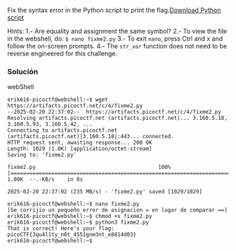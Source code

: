 Fix the syntax error in the Python script to print the flag.[Download Python script](https://artifacts.picoctf.net/c/4/fixme2.py)

Hints:
1.- Are equality and assignment the same symbol?
2.- To view the file in the webshell, do: `$ nano fixme2.py`
3.- To exit `nano`, press Ctrl and x and follow the on-screen prompts.
4.- The `str_xor` function does not need to be reverse engineered for this challenge.

### Solución
webShell
```
erik616-picoctf@webshell:~$ wget https://artifacts.picoctf.net/c/4/fixme2.py
--2025-02-20 22:37:02--  https://artifacts.picoctf.net/c/4/fixme2.py
Resolving artifacts.picoctf.net (artifacts.picoctf.net)... 3.160.5.18, 3.160.5.93, 3.160.5.42, ...
Connecting to artifacts.picoctf.net (artifacts.picoctf.net)|3.160.5.18|:443... connected.
HTTP request sent, awaiting response... 200 OK
Length: 1029 (1.0K) [application/octet-stream]
Saving to: 'fixme2.py'

fixme2.py                                       100%[======================================================================================================>]   1.00K  --.-KB/s    in 0s      

2025-02-20 22:37:02 (235 MB/s) - 'fixme2.py' saved [1029/1029]

erik616-picoctf@webshell:~$ nano fixme2.py 
[Se corrijio un pequeño error de asignacion = en lugar de comparar ==]
erik616-picoctf@webshell:~$ chmod +x fixme2.py 
erik616-picoctf@webshell:~$ python3 fixme2.py 
That is correct! Here's your flag: picoCTF{3qu4l1ty_n0t_4551gnm3nt_e8814d03}
erik616-picoctf@webshell:~$ 
```